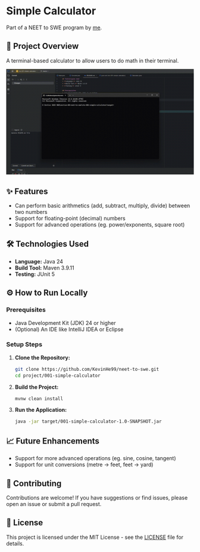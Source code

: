 # Simple Calculator
Part of a NEET to SWE program by [me](https://github.com/kevinhe99).

## 🚀 Project Overview
A terminal-based calculator to allow users to do math in their terminal.

![Demonstration of the application](public/output.gif)

## ✨ Features
* Can perform basic arithmetics (add, subtract, multiply, divide) between two numbers
* Support for floating-point (decimal) numbers 
* Support for advanced operations (eg. power/exponents, square root)

## 🛠️ Technologies Used
* **Language:** Java 24
* **Build Tool:** Maven 3.9.11
* **Testing:** JUnit 5

## ⚙️ How to Run Locally

### Prerequisites
* Java Development Kit (JDK) 24 or higher
* (Optional) An IDE like IntelliJ IDEA or Eclipse

### Setup Steps

1.  **Clone the Repository:**
    ```bash
    git clone https://github.com/KevinHe99/neet-to-swe.git
    cd project/001-simple-calculator
    ```
    
2. **Build the Project:**
    ```bash
    mvnw clean install
    ```

3.  **Run the Application:**
    ```bash
    java -jar target/001-simple-calculator-1.0-SNAPSHOT.jar
    ```

## 📈 Future Enhancements
* Support for more advanced operations (eg. sine, cosine, tangent)
* Support for unit conversions (metre -> feet, feet -> yard)

## 🤝 Contributing
Contributions are welcome! If you have suggestions or find issues, please open an issue or submit a pull request.

## 📄 License
This project is licensed under the MIT License - see the [LICENSE](LICENSE.md) file for details.